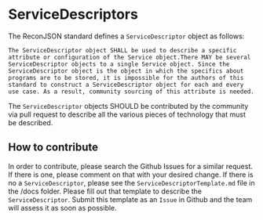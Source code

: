 # ServiceDescriptors
The ReconJSON standard defines a ```ServiceDescriptor``` object as follows:
```
The ServiceDescriptor object SHALL be used to describe a specific attribute or configuration of the Service object.There MAY be several ServiceDescriptor objects to a single Service object. Since the ServiceDescriptor object is the object in which the specifics about programs are to be stored, it is impossible for the authors of this standard to construct a ServiceDescriptor object for each and every use case. As a result, community sourcing of this attribute is needed.
```

The ```ServiceDescriptor``` objects SHOULD be contributed by the community via pull request to describe all the various pieces of technology that must be described. 

## How to contribute
In order to contribute, please search the Github Issues for a similar request. If there is one, please comment on that with your desired change. If there is no a ```ServiceDescriptor```, please see the ```ServiceDescriptorTemplate.md``` file in the /docs folder. Please fill out that template to describe the ```ServiceDescriptor```. Submit this template as an ```Issue``` in Github and the team will assess it as soon as possible. 
